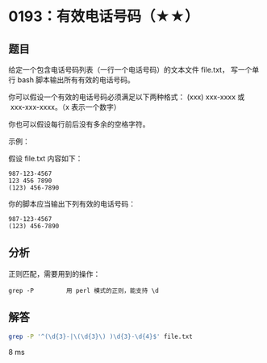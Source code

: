 # 0193：有效电话号码（★★）


## 题目

给定一个包含电话号码列表（一行一个电话号码）的文本文件 file.txt，
写一个单行 bash 脚本输出所有有效的电话号码。

你可以假设一个有效的电话号码必须满足以下两种格式： (xxx) xxx-xxxx 或
 xxx-xxx-xxxx。（x 表示一个数字）

你也可以假设每行前后没有多余的空格字符。

示例：

假设 file.txt 内容如下：

    987-123-4567
    123 456 7890
    (123) 456-7890

你的脚本应当输出下列有效的电话号码：

    987-123-4567
    (123) 456-7890

## 分析

正则匹配，需要用到的操作：

    grep -P         用 perl 模式的正则，能支持 \d
 
## 解答

```bash
grep -P '^(\d{3}-|\(\d{3}\) )\d{3}-\d{4}$' file.txt
```
8 ms



